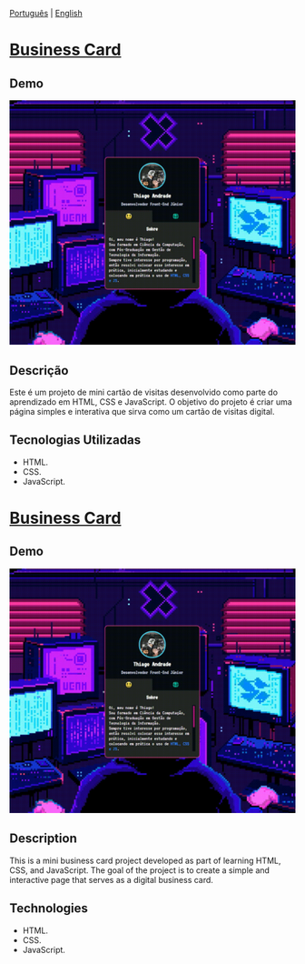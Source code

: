 [Português](#pt-br) | [English](#en) 
# [Business Card](https://im4k1r4.github.io/mini-cv/) <a name="pt-br"></a>

## Demo
![Demonstração do Mini Cartão de Visitas](https://github.com/im4k1r4/mini-cv/blob/main/src/images/demo-project.gif)

## Descrição 
Este é um projeto de mini cartão de visitas desenvolvido como parte do aprendizado em HTML, CSS e JavaScript. O objetivo do projeto é criar uma página simples e interativa que sirva como um cartão de visitas digital.

## Tecnologias Utilizadas
- HTML.
- CSS.
- JavaScript.

# [Business Card](https://im4k1r4.github.io/mini-cv/)<a name="en"></a>

## Demo
![Demonstração do Mini Cartão de Visitas](https://github.com/im4k1r4/mini-cv/blob/main/src/images/demo-project.gif)

## Description 
This is a mini business card project developed as part of learning HTML, CSS, and JavaScript. The goal of the project is to create a simple and interactive page that serves as a digital business card.

## Technologies
- HTML.
- CSS.
- JavaScript.
